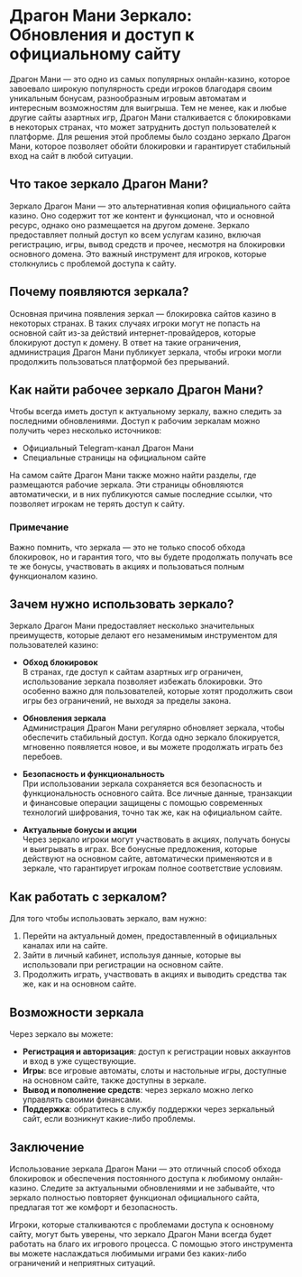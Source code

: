 # Драгон Мани Зеркало: Обновления и доступ к официальному сайту

Драгон Мани — это одно из самых популярных онлайн-казино, которое завоевало широкую популярность среди игроков благодаря своим уникальным бонусам, разнообразным игровым автоматам и интересным возможностям для выигрыша. Тем не менее, как и любые другие сайты азартных игр, Драгон Мани сталкивается с блокировками в некоторых странах, что может затруднить доступ пользователей к платформе. Для решения этой проблемы было создано зеркало Драгон Мани, которое позволяет обойти блокировки и гарантирует стабильный вход на сайт в любой ситуации.

## Что такое зеркало Драгон Мани?

Зеркало Драгон Мани — это альтернативная копия официального сайта казино. Оно содержит тот же контент и функционал, что и основной ресурс, однако оно размещается на другом домене. Зеркало предоставляет полный доступ ко всем услугам казино, включая регистрацию, игры, вывод средств и прочее, несмотря на блокировки основного домена. Это важный инструмент для игроков, которые столкнулись с проблемой доступа к сайту.

## Почему появляются зеркала?

Основная причина появления зеркал — блокировка сайтов казино в некоторых странах. В таких случаях игроки могут не попасть на основной сайт из-за действий интернет-провайдеров, которые блокируют доступ к домену. В ответ на такие ограничения, администрация Драгон Мани публикует зеркала, чтобы игроки могли продолжить пользоваться платформой без прерываний.

## Как найти рабочее зеркало Драгон Мани?

Чтобы всегда иметь доступ к актуальному зеркалу, важно следить за последними обновлениями. Доступ к рабочим зеркалам можно получить через несколько источников:

- Официальный Telegram-канал Драгон Мани
- Специальные страницы на официальном сайте

На самом сайте Драгон Мани также можно найти разделы, где размещаются рабочие зеркала. Эти страницы обновляются автоматически, и в них публикуются самые последние ссылки, что позволяет игрокам не терять доступ к сайту.

### Примечание

Важно помнить, что зеркала — это не только способ обхода блокировок, но и гарантия того, что вы будете продолжать получать все те же бонусы, участвовать в акциях и пользоваться полным функционалом казино.

## Зачем нужно использовать зеркало?

Зеркало Драгон Мани предоставляет несколько значительных преимуществ, которые делают его незаменимым инструментом для пользователей казино:

- **Обход блокировок**  
  В странах, где доступ к сайтам азартных игр ограничен, использование зеркала позволяет избежать блокировки. Это особенно важно для пользователей, которые хотят продолжить свои игры без ограничений, не выходя за пределы закона.
  
- **Обновления зеркала**  
  Администрация Драгон Мани регулярно обновляет зеркала, чтобы обеспечить стабильный доступ. Когда одно зеркало блокируется, мгновенно появляется новое, и вы можете продолжать играть без перебоев.
  
- **Безопасность и функциональность**  
  При использовании зеркала сохраняется вся безопасность и функциональность основного сайта. Все личные данные, транзакции и финансовые операции защищены с помощью современных технологий шифрования, точно так же, как на официальном сайте.
  
- **Актуальные бонусы и акции**  
  Через зеркало игроки могут участвовать в акциях, получать бонусы и выигрывать в играх. Все бонусные предложения, которые действуют на основном сайте, автоматически применяются и в зеркале, что гарантирует игрокам полное соответствие условиям.

## Как работать с зеркалом?

Для того чтобы использовать зеркало, вам нужно:

1. Перейти на актуальный домен, предоставленный в официальных каналах или на сайте.
2. Зайти в личный кабинет, используя данные, которые вы использовали при регистрации на основном сайте.
3. Продолжить играть, участвовать в акциях и выводить средства так же, как и на основном сайте.

## Возможности зеркала

Через зеркало вы можете:

- **Регистрация и авторизация**: доступ к регистрации новых аккаунтов и вход в уже существующие.
- **Игры**: все игровые автоматы, слоты и настольные игры, доступные на основном сайте, также доступны в зеркале.
- **Вывод и пополнение средств**: через зеркало можно легко управлять своими финансами.
- **Поддержка**: обратитесь в службу поддержки через зеркальный сайт, если возникнут какие-либо проблемы.

## Заключение

Использование зеркала Драгон Мани — это отличный способ обхода блокировок и обеспечения постоянного доступа к любимому онлайн-казино. Следите за актуальными обновлениями и не забывайте, что зеркало полностью повторяет функционал официального сайта, предлагая тот же комфорт и безопасность.

Игроки, которые сталкиваются с проблемами доступа к основному сайту, могут быть уверены, что зеркало Драгон Мани всегда будет работать на благо их игрового процесса. С помощью этого инструмента вы можете наслаждаться любимыми играми без каких-либо ограничений и неприятных ситуаций.
